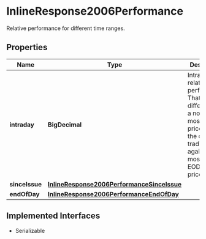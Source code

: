

# InlineResponse2006Performance

Relative performance for different time ranges.

## Properties

Name | Type | Description | Notes
------------ | ------------- | ------------- | -------------
**intraday** | **BigDecimal** | Intraday relative performance. That is the difference of a notation&#39;s most recent price from the current trading day against the most recent EOD closing price. |  [optional]
**sinceIssue** | [**InlineResponse2006PerformanceSinceIssue**](InlineResponse2006PerformanceSinceIssue.md) |  |  [optional]
**endOfDay** | [**InlineResponse2006PerformanceEndOfDay**](InlineResponse2006PerformanceEndOfDay.md) |  |  [optional]


## Implemented Interfaces

* Serializable


